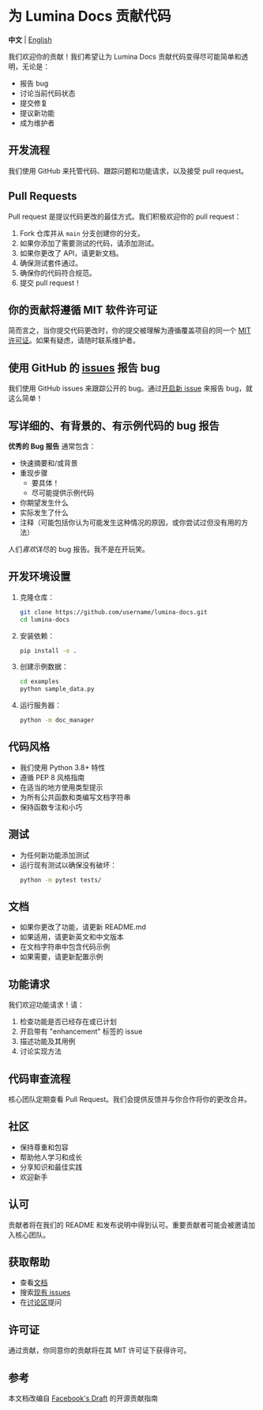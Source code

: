 # 为 Lumina Docs 贡献代码

**中文** | [English](CONTRIBUTING.md)

我们欢迎你的贡献！我们希望让为 Lumina Docs 贡献代码变得尽可能简单和透明，无论是：

- 报告 bug
- 讨论当前代码状态
- 提交修复
- 提议新功能
- 成为维护者

## 开发流程

我们使用 GitHub 来托管代码、跟踪问题和功能请求，以及接受 pull request。

## Pull Requests

Pull request 是提议代码更改的最佳方式。我们积极欢迎你的 pull request：

1. Fork 仓库并从 `main` 分支创建你的分支。
2. 如果你添加了需要测试的代码，请添加测试。
3. 如果你更改了 API，请更新文档。
4. 确保测试套件通过。
5. 确保你的代码符合规范。
6. 提交 pull request！

## 你的贡献将遵循 MIT 软件许可证

简而言之，当你提交代码更改时，你的提交被理解为遵循覆盖项目的同一个 [MIT 许可证](http://choosealicense.com/licenses/mit/)。如果有疑虑，请随时联系维护者。

## 使用 GitHub 的 [issues](https://github.com/username/lumina-docs/issues) 报告 bug

我们使用 GitHub issues 来跟踪公开的 bug。通过[开启新 issue](https://github.com/username/lumina-docs/issues/new) 来报告 bug，就这么简单！

## 写详细的、有背景的、有示例代码的 bug 报告

**优秀的 Bug 报告** 通常包含：

- 快速摘要和/或背景
- 重现步骤
  - 要具体！
  - 尽可能提供示例代码
- 你期望发生什么
- 实际发生了什么
- 注释（可能包括你认为可能发生这种情况的原因，或你尝试过但没有用的方法）

人们*喜欢*详尽的 bug 报告。我不是在开玩笑。

## 开发环境设置

1. 克隆仓库：
   ```bash
   git clone https://github.com/username/lumina-docs.git
   cd lumina-docs
   ```

2. 安装依赖：
   ```bash
   pip install -e .
   ```

3. 创建示例数据：
   ```bash
   cd examples
   python sample_data.py
   ```

4. 运行服务器：
   ```bash
   python -m doc_manager
   ```

## 代码风格

- 我们使用 Python 3.8+ 特性
- 遵循 PEP 8 风格指南
- 在适当的地方使用类型提示
- 为所有公共函数和类编写文档字符串
- 保持函数专注和小巧

## 测试

- 为任何新功能添加测试
- 运行现有测试以确保没有破坏：
  ```bash
  python -m pytest tests/
  ```

## 文档

- 如果你更改了功能，请更新 README.md
- 如果适用，请更新英文和中文版本
- 在文档字符串中包含代码示例
- 如果需要，请更新配置示例

## 功能请求

我们欢迎功能请求！请：

1. 检查功能是否已经存在或已计划
2. 开启带有 "enhancement" 标签的 issue
3. 描述功能及其用例
4. 讨论实现方法

## 代码审查流程

核心团队定期查看 Pull Request。我们会提供反馈并与你合作将你的更改合并。

## 社区

- 保持尊重和包容
- 帮助他人学习和成长
- 分享知识和最佳实践
- 欢迎新手

## 认可

贡献者将在我们的 README 和发布说明中得到认可。重要贡献者可能会被邀请加入核心团队。

## 获取帮助

- 查看[文档](README.md)
- 搜索[现有 issues](https://github.com/username/lumina-docs/issues)
- 在[讨论区](https://github.com/username/lumina-docs/discussions)提问

## 许可证

通过贡献，你同意你的贡献将在其 MIT 许可证下获得许可。

## 参考

本文档改编自 [Facebook's Draft](https://github.com/facebook/draft-js/blob/a9316a723f9e918afde44dea68b5f9f39b7d9b00/CONTRIBUTING.md) 的开源贡献指南